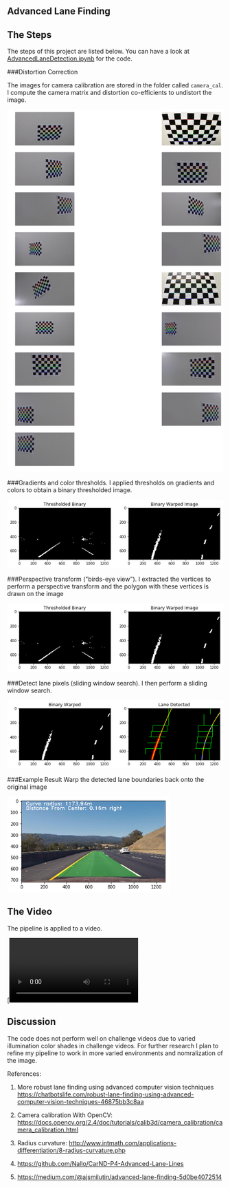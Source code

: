 ## Advanced Lane Finding

The Steps
---

The steps of this project are listed below. You can have a look at [AdvancedLaneDetection.ipynb](AdvancedLaneDetection.ipynb) for the code.

###Distortion Correction

The images for camera calibration are stored in the folder called `camera_cal`. I compute the camera matrix and distortion co-efficients to undistort the image.

![png](output_images/CameraCal_output.png)


###Gradients and color thresholds.
I applied thresholds on gradients and colors to obtain a binary thresholded image.

![png](output_images/ThresholdedBinaryWarped_Output.png)


###Perspective transform ("birds-eye view").
I extracted the vertices to perform a perspective transform and the polygon with these vertices is drawn on the image 

![png](output_images/perspectiveTransform.png)

###Detect lane pixels (sliding window search).
I then perform a sliding window search.

![png](output_images/LaneDetected.png)


###Example Result
Warp the detected lane boundaries back onto the original image

![png](output_images/FinalImage.png)

The Video
---
The pipeline is applied to a video. 

[![Project Video](output_images/project_video_output.mp4)



Discussion
---

The code does not perform well on challenge videos due to varied illumination color shades in challenge videos. For further research I plan to refine my pipeline to work in more varied environments and nomralization of the image.

References:

1) More robust lane finding using advanced computer vision techniques https://chatbotslife.com/robust-lane-finding-using-advanced-computer-vision-techniques-46875bb3c8aa

2) Camera calibration With OpenCV: https://docs.opencv.org/2.4/doc/tutorials/calib3d/camera_calibration/camera_calibration.html

3) Radius curvature: http://www.intmath.com/applications-differentiation/8-radius-curvature.php

4) https://github.com/Nallo/CarND-P4-Advanced-Lane-Lines

5) https://medium.com/@ajsmilutin/advanced-lane-finding-5d0be4072514




